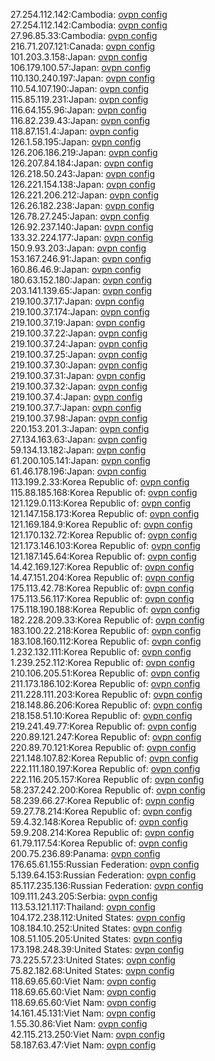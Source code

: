 27.254.112.142:Cambodia: [ovpn config](vpn/27_254_112_142.ovpn)  
27.254.112.142:Cambodia: [ovpn config](vpn/27_254_112_142.ovpn)  
27.96.85.33:Cambodia: [ovpn config](vpn/27_96_85_33.ovpn)  
216.71.207.121:Canada: [ovpn config](vpn/216_71_207_121.ovpn)  
101.203.3.158:Japan: [ovpn config](vpn/101_203_3_158.ovpn)  
106.179.100.57:Japan: [ovpn config](vpn/106_179_100_57.ovpn)  
110.130.240.197:Japan: [ovpn config](vpn/110_130_240_197.ovpn)  
110.54.107.190:Japan: [ovpn config](vpn/110_54_107_190.ovpn)  
115.85.119.231:Japan: [ovpn config](vpn/115_85_119_231.ovpn)  
116.64.155.96:Japan: [ovpn config](vpn/116_64_155_96.ovpn)  
116.82.239.43:Japan: [ovpn config](vpn/116_82_239_43.ovpn)  
118.87.151.4:Japan: [ovpn config](vpn/118_87_151_4.ovpn)  
126.1.58.195:Japan: [ovpn config](vpn/126_1_58_195.ovpn)  
126.206.186.219:Japan: [ovpn config](vpn/126_206_186_219.ovpn)  
126.207.84.184:Japan: [ovpn config](vpn/126_207_84_184.ovpn)  
126.218.50.243:Japan: [ovpn config](vpn/126_218_50_243.ovpn)  
126.221.154.138:Japan: [ovpn config](vpn/126_221_154_138.ovpn)  
126.221.206.212:Japan: [ovpn config](vpn/126_221_206_212.ovpn)  
126.26.182.238:Japan: [ovpn config](vpn/126_26_182_238.ovpn)  
126.78.27.245:Japan: [ovpn config](vpn/126_78_27_245.ovpn)  
126.92.237.140:Japan: [ovpn config](vpn/126_92_237_140.ovpn)  
133.32.224.177:Japan: [ovpn config](vpn/133_32_224_177.ovpn)  
150.9.93.203:Japan: [ovpn config](vpn/150_9_93_203.ovpn)  
153.167.246.91:Japan: [ovpn config](vpn/153_167_246_91.ovpn)  
160.86.46.9:Japan: [ovpn config](vpn/160_86_46_9.ovpn)  
180.63.152.180:Japan: [ovpn config](vpn/180_63_152_180.ovpn)  
203.141.139.65:Japan: [ovpn config](vpn/203_141_139_65.ovpn)  
219.100.37.17:Japan: [ovpn config](vpn/219_100_37_17.ovpn)  
219.100.37.174:Japan: [ovpn config](vpn/219_100_37_174.ovpn)  
219.100.37.19:Japan: [ovpn config](vpn/219_100_37_19.ovpn)  
219.100.37.22:Japan: [ovpn config](vpn/219_100_37_22.ovpn)  
219.100.37.24:Japan: [ovpn config](vpn/219_100_37_24.ovpn)  
219.100.37.25:Japan: [ovpn config](vpn/219_100_37_25.ovpn)  
219.100.37.30:Japan: [ovpn config](vpn/219_100_37_30.ovpn)  
219.100.37.31:Japan: [ovpn config](vpn/219_100_37_31.ovpn)  
219.100.37.32:Japan: [ovpn config](vpn/219_100_37_32.ovpn)  
219.100.37.4:Japan: [ovpn config](vpn/219_100_37_4.ovpn)  
219.100.37.7:Japan: [ovpn config](vpn/219_100_37_7.ovpn)  
219.100.37.98:Japan: [ovpn config](vpn/219_100_37_98.ovpn)  
220.153.201.3:Japan: [ovpn config](vpn/220_153_201_3.ovpn)  
27.134.163.63:Japan: [ovpn config](vpn/27_134_163_63.ovpn)  
59.134.13.182:Japan: [ovpn config](vpn/59_134_13_182.ovpn)  
61.200.105.141:Japan: [ovpn config](vpn/61_200_105_141.ovpn)  
61.46.178.196:Japan: [ovpn config](vpn/61_46_178_196.ovpn)  
113.199.2.33:Korea Republic of: [ovpn config](vpn/113_199_2_33.ovpn)  
115.88.185.168:Korea Republic of: [ovpn config](vpn/115_88_185_168.ovpn)  
121.129.0.113:Korea Republic of: [ovpn config](vpn/121_129_0_113.ovpn)  
121.147.158.173:Korea Republic of: [ovpn config](vpn/121_147_158_173.ovpn)  
121.169.184.9:Korea Republic of: [ovpn config](vpn/121_169_184_9.ovpn)  
121.170.132.72:Korea Republic of: [ovpn config](vpn/121_170_132_72.ovpn)  
121.173.146.103:Korea Republic of: [ovpn config](vpn/121_173_146_103.ovpn)  
121.187.145.64:Korea Republic of: [ovpn config](vpn/121_187_145_64.ovpn)  
14.42.169.127:Korea Republic of: [ovpn config](vpn/14_42_169_127.ovpn)  
14.47.151.204:Korea Republic of: [ovpn config](vpn/14_47_151_204.ovpn)  
175.113.42.78:Korea Republic of: [ovpn config](vpn/175_113_42_78.ovpn)  
175.113.56.117:Korea Republic of: [ovpn config](vpn/175_113_56_117.ovpn)  
175.118.190.188:Korea Republic of: [ovpn config](vpn/175_118_190_188.ovpn)  
182.228.209.33:Korea Republic of: [ovpn config](vpn/182_228_209_33.ovpn)  
183.100.22.218:Korea Republic of: [ovpn config](vpn/183_100_22_218.ovpn)  
183.108.160.112:Korea Republic of: [ovpn config](vpn/183_108_160_112.ovpn)  
1.232.132.111:Korea Republic of: [ovpn config](vpn/1_232_132_111.ovpn)  
1.239.252.112:Korea Republic of: [ovpn config](vpn/1_239_252_112.ovpn)  
210.106.205.51:Korea Republic of: [ovpn config](vpn/210_106_205_51.ovpn)  
211.173.186.102:Korea Republic of: [ovpn config](vpn/211_173_186_102.ovpn)  
211.228.111.203:Korea Republic of: [ovpn config](vpn/211_228_111_203.ovpn)  
218.148.86.206:Korea Republic of: [ovpn config](vpn/218_148_86_206.ovpn)  
218.158.51.10:Korea Republic of: [ovpn config](vpn/218_158_51_10.ovpn)  
219.241.49.77:Korea Republic of: [ovpn config](vpn/219_241_49_77.ovpn)  
220.89.121.247:Korea Republic of: [ovpn config](vpn/220_89_121_247.ovpn)  
220.89.70.121:Korea Republic of: [ovpn config](vpn/220_89_70_121.ovpn)  
221.148.107.82:Korea Republic of: [ovpn config](vpn/221_148_107_82.ovpn)  
222.111.180.197:Korea Republic of: [ovpn config](vpn/222_111_180_197.ovpn)  
222.116.205.157:Korea Republic of: [ovpn config](vpn/222_116_205_157.ovpn)  
58.237.242.200:Korea Republic of: [ovpn config](vpn/58_237_242_200.ovpn)  
58.239.66.27:Korea Republic of: [ovpn config](vpn/58_239_66_27.ovpn)  
59.27.78.214:Korea Republic of: [ovpn config](vpn/59_27_78_214.ovpn)  
59.4.32.148:Korea Republic of: [ovpn config](vpn/59_4_32_148.ovpn)  
59.9.208.214:Korea Republic of: [ovpn config](vpn/59_9_208_214.ovpn)  
61.79.117.54:Korea Republic of: [ovpn config](vpn/61_79_117_54.ovpn)  
200.75.236.89:Panama: [ovpn config](vpn/200_75_236_89.ovpn)  
176.65.61.155:Russian Federation: [ovpn config](vpn/176_65_61_155.ovpn)  
5.139.64.153:Russian Federation: [ovpn config](vpn/5_139_64_153.ovpn)  
85.117.235.136:Russian Federation: [ovpn config](vpn/85_117_235_136.ovpn)  
109.111.243.205:Serbia: [ovpn config](vpn/109_111_243_205.ovpn)  
113.53.121.117:Thailand: [ovpn config](vpn/113_53_121_117.ovpn)  
104.172.238.112:United States: [ovpn config](vpn/104_172_238_112.ovpn)  
108.184.10.252:United States: [ovpn config](vpn/108_184_10_252.ovpn)  
108.51.105.205:United States: [ovpn config](vpn/108_51_105_205.ovpn)  
173.198.248.39:United States: [ovpn config](vpn/173_198_248_39.ovpn)  
73.225.57.23:United States: [ovpn config](vpn/73_225_57_23.ovpn)  
75.82.182.68:United States: [ovpn config](vpn/75_82_182_68.ovpn)  
118.69.65.60:Viet Nam: [ovpn config](vpn/118_69_65_60.ovpn)  
118.69.65.60:Viet Nam: [ovpn config](vpn/118_69_65_60.ovpn)  
118.69.65.60:Viet Nam: [ovpn config](vpn/118_69_65_60.ovpn)  
14.161.45.131:Viet Nam: [ovpn config](vpn/14_161_45_131.ovpn)  
1.55.30.86:Viet Nam: [ovpn config](vpn/1_55_30_86.ovpn)  
42.115.213.250:Viet Nam: [ovpn config](vpn/42_115_213_250.ovpn)  
58.187.63.47:Viet Nam: [ovpn config](vpn/58_187_63_47.ovpn)  
